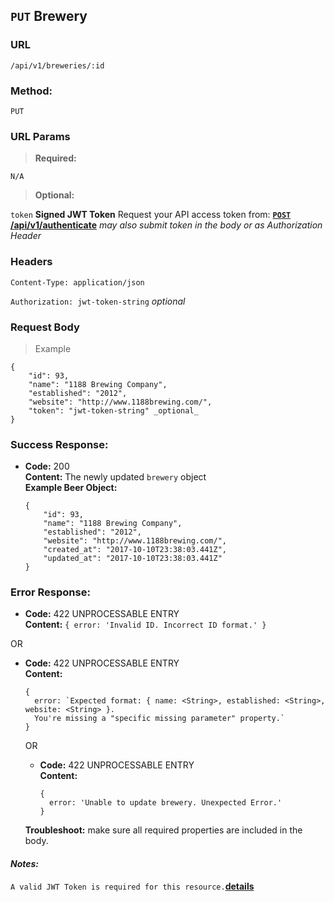 ## `PUT` Brewery

### **URL**

`/api/v1/breweries/:id`

### **Method:**

`PUT`

### **URL Params**

> **Required:**

`N/A`

> **Optional:**

`token`
**Signed JWT Token** Request your API access token from:
**[`POST` /api/v1/authenticate](POST_authenticate.md)**
_may also submit token in the body or as Authorization Header_

### **Headers**

`Content-Type: application/json`

`Authorization: jwt-token-string` _optional_

### **Request Body**

> Example

```
{
    "id": 93,
    "name": "1188 Brewing Company",
    "established": "2012",
    "website": "http://www.1188brewing.com/",
    "token": "jwt-token-string" _optional_
}
```

### **Success Response:**
  * **Code:** 200 <br />
    **Content:** The newly updated `brewery` object<br />
    **Example Beer Object:**
    ```
    {
        "id": 93,
        "name": "1188 Brewing Company",
        "established": "2012",
        "website": "http://www.1188brewing.com/",
        "created_at": "2017-10-10T23:38:03.441Z",
        "updated_at": "2017-10-10T23:38:03.441Z"
    }
    ```

### **Error Response:**
  * **Code:** 422 UNPROCESSABLE ENTRY <br />
    **Content:** `{ error: 'Invalid ID. Incorrect ID format.' }`

  OR

  * **Code:** 422 UNPROCESSABLE ENTRY <br />
    **Content:**
    ```
    {
      error: `Expected format: { name: <String>, established: <String>, website: <String> }.
      You're missing a "specific missing parameter" property.`
    }
    ```
    OR

    * **Code:** 422 UNPROCESSABLE ENTRY <br />
      **Content:**
      ```
      {
        error: 'Unable to update brewery. Unexpected Error.'
      }
      ```

    **Troubleshoot:** make sure all required properties are included in the body.

#### **_Notes:_**

`A valid JWT Token is required for this resource.`**[details](POST_authenticate.md)**
